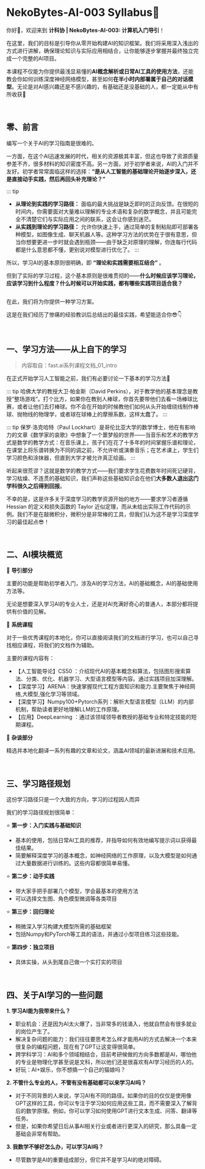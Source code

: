 # NekoBytes-AI-003 Syllabus💫

你好👋，欢迎来到 **计科协 | NekoBytes-AI-003: 计算机入门导引**！

在这里，我们的目标是引导你从零开始构建AI的知识框架。我们将采用深入浅出的方式进行讲解，确保理论知识与实际应用相结合，让你能够逐步掌握并最终独立完成一个完整的AI项目。

本课程不仅能为你提供最浅显易懂的**AI概念解析或日常AI工具的使用方法**，还能教会你如何训练深度神经网络模型，甚至如何**在半小时内部署属于自己的对话模型**。无论是对AI感兴趣还是不感兴趣的，有基础还是没基础的人，都一定能从中有所收获🥳

<br/>

## 零、前言
编写一个关于AI的学习指南是很难的。

一方面，在这个AI迅速发展的时代，相关的资源极其丰富，但这也导致了资源质量参差不齐，很多材料的知识密度不高。另一方面，对于初学者来说，AI的入门并不友好。初学者常常面临这样的选择：**“是从人工智能的基础理论开始逐步深入，还是直接动手实践，然后再回头补充理论？”**

::: tip
- **从理论到实践的学习路径：** 面临的最大挑战是缺乏即时的正向反馈。在很短的时间内，你需要面对大量难以理解的专业术语和复杂的数学概念，并且可能完全不清楚它们与实际应用之间的联系，这会让你感到迷茫。
- **从实践到理论的学习路径：** 允许你快速上手，通过简单的复制粘贴即可部署各种模型，如图像生成、聊天机器人等。这种学习方法的优势在于很有意思，但当你想要更进一步时就会遇到瓶颈——由于缺乏对原理的理解，你连每行代码都是什么意思都不懂，更别说对模型进行优化了。
:::

所以，学习AI的基本原则很明确，即 **“理论和实践需要相互结合”** 。

但到了实际的学习过程，这个基本原则是很难贯彻的——**什么时候应该学习理论，应该学习到什么程度？什么时候可以开始实践，都有哪些实践项目适合我？**

![]()

在此，我们将为你提供一种学习方案。

这是在我们经历了惨痛的经验教训后总结出的最佳实践，希望能适合你😎👇

<br/>

## 一、学习方法——从上自下的学习
> 内容取自：fast.ai系列课程文档_01_intro

在正式开始学习人工智能之前，我们有必要讨论一下基本的学习方法🤔
![]()

::: tip
哈佛大学的教授大卫·帕金斯（David Perkins），对于教学他的基本理念是教授“整场游戏”。打个比方，如果你在教别人棒球，你首先要带他们去看一场棒球比赛，或者让他们去打棒球。你不会在开始的时候教他们如何从头开始缠绕线制作棒球、抛物线的物理学，或者球在球棒上的摩擦系数，这样太蠢了。
:::

::: tip
保罗·洛克哈特（Paul Lockhart）是哥伦比亚大学的数学博士，他在有影响力的文章《数学家的哀歌》中想象了一个噩梦般的世界——当音乐和艺术的教学方式是数学的教学方式：在音乐课上，孩子们在花了十多年的时间掌握乐谱和理论，在课堂上将乐谱转换为不同的调之前，不允许听或演奏音乐；在艺术课上，学生们学习颜色和涂抹器，但直到大学才被允许真正绘画。
:::

听起来很荒谬？这就是数学的教学方式——我们要求学生花费数年时间死记硬背，学习枯燥、不连贯的基础知识，我们声称这些基础知识会在他们**大多数人退出这门学科很久之后得到回报**。

不幸的是，这是许多关于深度学习的教学资源开始的地方——要求学习者遵循 Hessian 的定义和损失函数的 Taylor 近似定理，而从未给出实际工作代码的示例。我们不是在敲微积分，微积分是非常棒的工具，但我们认为这不是学习深度学习的最佳起点😎！

<br/>

## 二、AI模块概览
🌈 **导引部分**

  主要的功能是帮助初学者入门，涉及AI的学习方法，AI的基础概念，AI的基础使用方法等。
  
  无论是想要深入学习AI的专业人士，还是对AI充满好奇心的普通人，本部分都将提供有价值的见解。
  
🌈 **系统课程**

  对于一些优秀课程的本地化，你可以直接阅读我们的文档进行学习，也可以自己寻找相应课程，将我们的文档作为辅助。
  
  主要的课程内容有：
  - 【人工智能导论】CS50 ：介绍现代AI的基本概念和算法，包括图形搜索算法、分类、优化、机器学习、大型语言模型等内容。通过实践项目加深理解。
  - 【深度学习】ARENA：快速掌握现代工程方面知识和能力.主要聚焦于神经网络,大模型,强化学习等领域。
  - 【深度学习】Numpy100+Pytorch系列：解析大型语言模型（LLM）的内部机制，帮助读者更好地理解LLM的工作原理。
  - 【应用】DeepLearning ：通过该领域领导者教授的基础专业和特定技能的短期课程。

🌈 **杂谈部分**

  精选并本地化翻译一系列有趣的文章和论文，涵盖AI领域的最新进展和技术应用。

<br/>

## 三、学习路径规划
这份学习路径只是一个大致的方向，学习的过程因人而异

我们的学习路径规划很简单：

⭐ **第一步：入门实践与基础知识**

  - 基本的使用，包括日常AI工具的推荐，并指导如何有效地编写提示词以获得最佳结果。
  - 简要解释深度学习的基本概念，如神经网络的工作原理，以及大模型是如何通过大量数据进行训练的。这些内容都很简单易懂。

⭐ **第二步：动手实践**

  - 带大家手把手部署几个模型，学会最基本的使用方法
  - 可以选择文生图、角色模型微调等各类项目

⭐ **第三步：回归理论**

  - 稍微深入学习构建大模型所需的基础框架
  - 包括Numpy和PyTorch等工具的语法，并通过小型项目练习这些技能。

⭐ **第四步：独立项目**

  - 具体实操，从头到尾自己做一个实打实的项目

<br/>

## 四、关于AI学习的一些问题
**1. 学习AI能为我带来什么？**
 
  - 职业机会：还是因为AI太火爆了，当非常多的钱涌入，他就自然会有很多就业的岗位产生了。
  - 解决复杂问题的能力：我们往往要思考怎么样才能用AI的方式去解决一个本来很复杂的编程问题，现在有了GPT让这变得很简单。
  - 跨学科学习：AI和多个领域相结合，目前考研候做的方向多数都是AI，哪怕他的专业是物理化学甚至说是文科，所以他们还是很喜欢有AI学习经历的人的。
  - 好玩：AI+娱乐，你不想搞一个自己的猫娘吗？

**2. 不管什么专业的人，不管有没有基础都可以来学习AI吗？**
   
  - 对于不同背景的人来说，学习AI有不同的路径。如果你的目的仅仅是使用像GPT这样的工具，你可以专注于学习如何应用这些工具，而不需要深入了解背后的数学原理。例如，你可以学习如何使用GPT进行文本生成、问答、翻译等任务。
  - 但是，如果你希望日后从事AI相关行业或者进行更深入的研究，那么具备一定基础会非常有帮助。

**3. 我数学不够好怎么办，可以学习AI吗？**

  - 尽管数学是AI的重要组成部分，但它并不是学习AI的绝对障碍。
